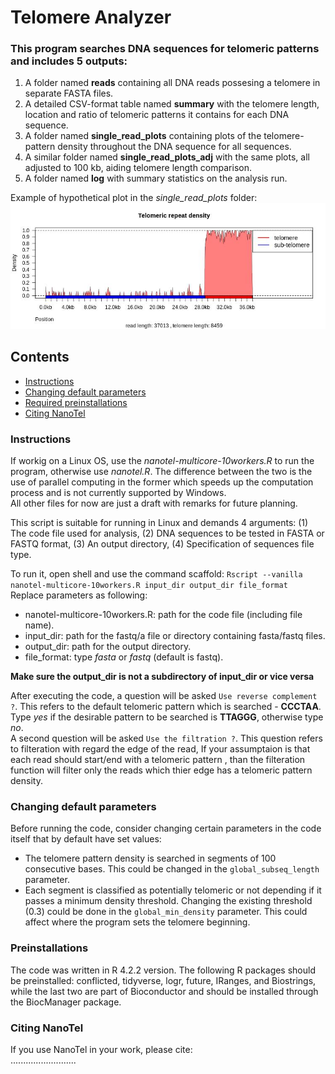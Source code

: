 # Telomere Analyzer
### This program searches DNA sequences for telomeric patterns and includes 5 outputs:
 1. A folder named **reads** containing all DNA reads possesing a telomere in separate FASTA files. 
 2. A detailed CSV-format table named **summary** with the telomere length, location and ratio of telomeric patterns it contains for each DNA sequence.
 3. A folder named **single_read_plots** containing plots of the telomere-pattern density throughout the DNA sequence for all sequences.
 4. A similar folder named **single_read_plots_adj** with the same plots, all adjusted to 100 kb, aiding telomere length comparison.
 5. A folder named **log** with summary statistics on the analysis run.
 
 Example of hypothetical plot in the *single_read_plots* folder:
![plot_example](https://github.com/Dan-Lt/Telomere-Analyzer/blob/main/read4.jpeg)

## Contents

- [Instructions](#instructions)
- [Changing default parameters](#changing-default-parameters) 
- [Required preinstallations](#preinstallations)
- [Citing NanoTel](#citing-nanotel)

### Instructions

If workig on a Linux OS, use the *nanotel-multicore-10workers.R* to run the program, otherwise use *nanotel.R*. The difference between the two is the use of parallel computing in the former which speeds up the computation process and is not currently supported by Windows.  
All other files for now are just a draft with remarks for future planning.

This script is suitable for running in Linux and demands 4 arguments: (1) The code file used for analysis, (2) DNA sequences to be tested in FASTA or FASTQ format, (3) An output directory, (4) Specification of sequences file type. 
  
To run it, open shell and use the command scaffold:  `Rscript --vanilla nanotel-multicore-10workers.R input_dir output_dir file_format`  
Replace parameters as following:
- nanotel-multicore-10workers.R: path for the code file (including file name).
- input_dir: path for the fastq/a file or directory containing fasta/fastq files.
- output_dir: path for the output directory.
- file_format: type *fasta* or *fastq* (default is fastq).  

**Make sure the output_dir is not a subdirectory of input_dir or vice versa**

After executing the code, a question will be asked `Use reverse complement ?`. This refers to the default telomeric pattern which is searched - **CCCTAA**. Type *yes* if the desirable pattern to be searched is **TTAGGG**, otherwise type *no*.  
A second question will be asked `Use the filtration ?`. This question refers to filteration with regard the edge of the read, If your assumptaion is that each read should start/end with a telomeric pattern , than the filteration function will filter only the reads which thier edge has a telomeric pattern density.

  
### Changing default parameters  
Before running the code, consider changing certain parameters in the code itself that by default have set values:
- The telomere pattern density is searched in segments of 100 consecutive bases. This could be changed in the `global_subseq_length` parameter.
- Each segment is classified as potentially telomeric or not depending if it passes a minimum density threshold. Changing the existing threshold (0.3) could be done in the `global_min_density` parameter. This could affect where the program sets the telomere beginning.

  
### Preinstallations  
The code was written in R 4.2.2 version. The following R packages should be preinstalled: conflicted, tidyverse, logr, future, IRanges, and Biostrings, while the last two are part of Bioconductor and should be installed through the BiocManager package. 

### Citing NanoTel 
If you use NanoTel in your work, please cite:  
..........................

